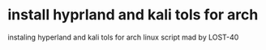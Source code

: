 # install hyprland and kali tols for arch
instaling hyperland and kali tols for arch linux script
mad by LOST-40
